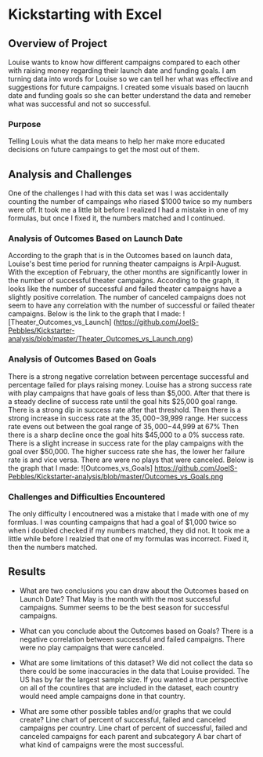 # Kickstarting with Excel

## Overview of Project
Louise wants to know how different campaigns compared to each other with raising money regarding their launch date and funding goals.
I am turning data into words for Louise so we can tell her what was effective and suggestions for future campaigns. 
I created some visuals based on laucnh date and funding goals so she can better understand the data and remeber what was successful and not so successful. 

### Purpose
Telling Louis what the data means to help her make more educated decisions on future campaings to get the most out of them. 

## Analysis and Challenges
One of the challenges I had with this data set was I was accidentally counting the number of campaings who riased $1000 twice so my numbers were off. 
It took me a little bit before I realized I had a mistake in one of my formulas, but once I fixed it, the numbers matched and I continued. 

### Analysis of Outcomes Based on Launch Date
According to the graph that is in the Outcomes based on launch data, Louise's best time period for running theater campaigns is Arpil-August. 
With the exception of February, the other months are significantly lower in the number of successful theater campaigns. 
According to the graph, it looks like the number of successful and failed theater campaigns have a slightly positive correlation. 
The number of canceled campaigns does not seem to have any correlation with the number of successful or failed theater campaigns.
Below is the link to the graph that I made:
![Theater_Outcomes_vs_Launch] (https://github.com/JoelS-Pebbles/Kickstarter-analysis/blob/master/Theater_Outcomes_vs_Launch.png)

### Analysis of Outcomes Based on Goals
There is a strong negative correlation between percentage successful and percentage failed for plays raising money. 
Louise has a strong success rate with play campaigns that have goals of less than $5,000. 
After that there is a steady decline of success rate until the goal hits $25,000 goal range. 
There is a strong dip in success rate after that threshold. 
Then there is a strong increase in success rate at the $35,000-$39,999 range. 
Her success rate evens out between the goal range of $35,000-$44,999 at 67%
Then there is a sharp decline once the goal hits $45,000 to a 0% success rate. 
There is a slight increase in success rate for the play campaigns with the goal over $50,000.
The higher success rate she has, the lower her failure rate is and vice versa. 
There are were no plays that were canceled. 
Below is the graph that I made:
![Outcomes_vs_Goals] https://github.com/JoelS-Pebbles/Kickstarter-analysis/blob/master/Outcomes_vs_Goals.png


### Challenges and Difficulties Encountered
The only difficulty I encoutnered was a mistake that I made with one of my formluas. 
I was counting campaigns that had a goal of $1,000 twice so when i doubled checked if my numbers matched, they did not. 
It took me a little while before I realzied that one of my formulas was incorrect. 
Fixed it, then the numbers matched. 

## Results

- What are two conclusions you can draw about the Outcomes based on Launch Date?
That May is the month with the most successful campaigns. 
Summer seems to be the best season for successful campaigns. 

- What can you conclude about the Outcomes based on Goals?
There is a negative correlation between successful and failed campaigns. 
There were no play campaigns that were canceled. 

- What are some limitations of this dataset?
We did not collect the data so there could be some inaccuracies in the data that Louise provided. 
The US has by far the largest sample size. 
If you wanted a true perspective on all of the countires that are included in the dataset, each country would need ample campaigns done in that country. 

- What are some other possible tables and/or graphs that we could create?
Line chart of percent of successful, failed and canceled campaigns per country. 
Line chart of percent of successful, failed and canceled campaigns for each parent and subcategory
A bar chart of what kind of campaigns were the most successful. 
